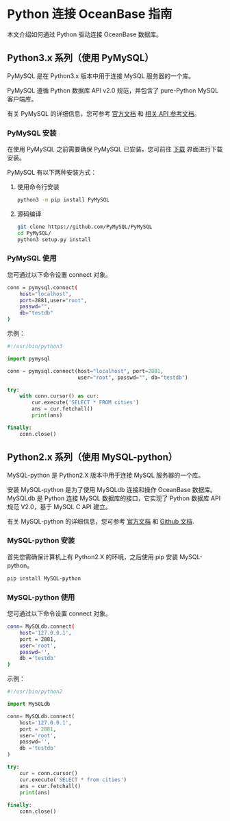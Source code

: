 # Python 连接 OceanBase 指南

本文介绍如何通过 Python 驱动连接 OceanBase 数据库。

## Python3.x 系列（使用 PyMySQL）

PyMySQL 是在 Python3.x 版本中用于连接 MySQL 服务器的一个库。

PyMySQL 遵循 Python 数据库 API v2.0 规范，并包含了 pure-Python MySQL 客户端库。

有关 PyMySQL 的详细信息，您可参考 [官方文档](https://pypi.org/project/PyMySQL/) 和 [相关 API 参考文档](https://pymysql.readthedocs.io/en/latest/modules/index.html)。

### PyMySQL 安装

在使用 PyMySQL 之前需要确保 PyMySQL 已安装。您可前往 [下载](https://github.com/PyMySQL/PyMySQL) 界面进行下载安装。

PyMySQL 有以下两种安装方式：

1. 使用命令行安装

   ```bash
   python3 -m pip install PyMySQL
   ```

2. 源码编译

    ```bash
    git clone https://github.com/PyMySQL/PyMySQL
    cd PyMySQL/
    python3 setup.py install
    ```

### PyMySQL 使用

您可通过以下命令设置 connect 对象。

```bash
conn = pymysql.connect(
    host="localhost", 
    port=2881,user="root", 
    passwd="", 
    db="testdb"
)
```

示例：

```python
#!/usr/bin/python3

import pymysql

conn = pymysql.connect(host="localhost", port=2881,
                       user="root", passwd="", db="testdb")

try:
    with conn.cursor() as cur:
        cur.execute('SELECT * FROM cities')
        ans = cur.fetchall()
        print(ans)

finally:
    conn.close()
```

## Python2.x 系列（使用 MySQL-python）

MySQL-python 是 Python2.X 版本中用于连接 MySQL 服务器的一个库。

安装 MySQL-python 是为了使用 MySQLdb 连接和操作 OceanBase 数据库。MySQLdb 是 Python 连接 MySQL 数据库的接口，它实现了 Python 数据库 API 规范 V2.0，基于 MySQL C API 建立。

有关 MySQL-python 的详细信息，您可参考 [官方文档](https://pypi.org/project/MySQL-python/) 和 [Github 文档](https://github.com/farcepest/MySQLdb1).

### MySQL-python 安装

首先您需确保计算机上有 Python2.X 的环境，之后使用 pip 安装 MySQL-python。

```bash
pip install MySQL-python
```

### MySQL-python 使用

您可通过以下命令设置 connect 对象。

```bash
conn= MySQLdb.connect(
    host='127.0.0.1',
    port = 2881,
    user='root',
    passwd='',
    db ='testdb'
)    
```

示例：

```python
#!/usr/bin/python2

import MySQLdb

conn= MySQLdb.connect(
    host='127.0.0.1',
    port = 2881,
    user='root',
    passwd='',
    db ='testdb'
)

try:
    cur = conn.cursor()
    cur.execute('SELECT * from cities')
    ans = cur.fetchall()
    print(ans)
    
finally:
    conn.close()
```

​
